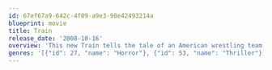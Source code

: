 ```yaml
---
id: 67ef67a9-642c-4f09-a9e3-98e42493214a
blueprint: movie
title: Train
release_date: '2008-10-16'
overview: 'This new Train tells the tale of an American wrestling team who board a train that just so happens to be used as a supermarket for organ harvesters.'
genres: '[{"id": 27, "name": "Horror"}, {"id": 53, "name": "Thriller"}]'
---
```

